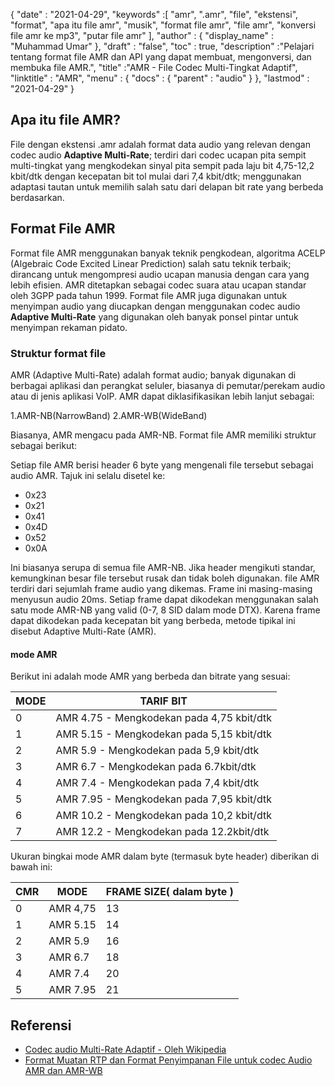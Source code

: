 {
  "date" : "2021-04-29",
  "keywords" :[ "amr", ".amr", "file", "ekstensi", "format", "apa itu file amr", "musik", "format file amr", "file amr", "konversi file amr ke mp3", "putar file amr" ],
  "author" : {
    "display_name" : "Muhammad Umar"
},
  "draft" : "false",
  "toc" : true,
  "description" :"Pelajari tentang format file AMR dan API yang dapat membuat, mengonversi, dan membuka file AMR.",
  "title" :"AMR - File Codec Multi-Tingkat Adaptif",
  "linktitle" : "AMR",
  "menu" : {
    "docs" : {
      "parent" : "audio"
}
},
  "lastmod" : "2021-04-29"
}

## Apa itu file AMR?
File dengan ekstensi .amr adalah format data audio yang relevan dengan codec audio **Adaptive Multi-Rate**; terdiri dari codec ucapan pita sempit multi-tingkat yang mengkodekan sinyal pita sempit pada laju bit 4,75-12,2 kbit/dtk dengan kecepatan bit tol mulai dari 7,4 kbit/dtk; menggunakan adaptasi tautan untuk memilih salah satu dari delapan bit rate yang berbeda berdasarkan.

## Format File AMR
Format file AMR menggunakan banyak teknik pengkodean, algoritma ACELP (Algebraic Code Excited Linear Prediction) salah satu teknik terbaik; dirancang untuk mengompresi audio ucapan manusia dengan cara yang lebih efisien. AMR ditetapkan sebagai codec suara atau ucapan standar oleh 3GPP pada tahun 1999. Format file AMR juga digunakan untuk menyimpan audio yang diucapkan dengan menggunakan codec audio **Adaptive Multi-Rate** yang digunakan oleh banyak ponsel pintar untuk menyimpan rekaman pidato.

### Struktur format file
AMR (Adaptive Multi-Rate) adalah format audio; banyak digunakan di berbagai aplikasi dan perangkat seluler, biasanya di pemutar/perekam audio atau di jenis aplikasi VoIP. AMR dapat diklasifikasikan lebih lanjut sebagai:

1.AMR-NB(NarrowBand)
2.AMR-WB(WideBand)

Biasanya, AMR mengacu pada AMR-NB. Format file AMR memiliki struktur sebagai berikut:

Setiap file AMR berisi header 6 byte yang mengenali file tersebut sebagai audio AMR. Tajuk ini selalu disetel ke:
- 0x23
- 0x21
- 0x41
- 0x4D
- 0x52
- 0x0A

Ini biasanya serupa di semua file AMR-NB. Jika header mengikuti standar, kemungkinan besar file tersebut rusak dan tidak boleh digunakan. file AMR terdiri dari sejumlah frame audio yang dikemas. Frame ini masing-masing menyusun audio 20ms. Setiap frame dapat dikodekan menggunakan salah satu mode AMR-NB yang valid (0-7, 8 SID dalam mode DTX). Karena frame dapat dikodekan pada kecepatan bit yang berbeda, metode tipikal ini disebut Adaptive Multi-Rate (AMR).
#### mode AMR
Berikut ini adalah mode AMR yang berbeda dan bitrate yang sesuai:

|MODE| TARIF BIT|
---|---|
|0| AMR 4.75 - Mengkodekan pada 4,75 kbit/dtk|
|1 | AMR 5.15 - Mengkodekan pada 5,15 kbit/dtk|
|2 | AMR 5.9 - Mengkodekan pada 5,9 kbit/dtk|
|3 | AMR 6.7 - Mengkodekan pada 6.7kbit/dtk|
|4 | AMR 7.4 - Mengkodekan pada 7,4 kbit/dtk|
|5 | AMR 7.95 - Mengkodekan pada 7,95 kbit/dtk|
|6 | AMR 10.2 - Mengkodekan pada 10,2 kbit/dtk|
|7 | AMR 12.2 - Mengkodekan pada 12.2kbit/dtk|

Ukuran bingkai mode AMR dalam byte (termasuk byte header) diberikan di bawah ini:

|CMR |MODE |FRAME SIZE( dalam byte )|
---|---|---|
|0 |AMR 4,75 |13|
|1 |AMR 5.15 |14|
|2 |AMR 5.9 |16|
|3 |AMR 6.7 |18|
|4 |AMR 7.4 |20|
|5 |AMR 7.95 |21|

## Referensi ##

* [Codec audio Multi-Rate Adaptif - Oleh Wikipedia](https://en.wikipedia.org/wiki/Adaptive_Multi-Rate_audio_codec)
* [Format Muatan RTP dan Format Penyimpanan File untuk codec Audio AMR dan AMR-WB](https://tools.ietf.org/html/rfc4867#page-35)

